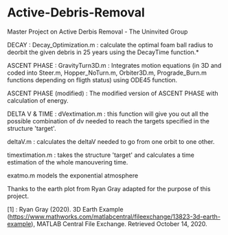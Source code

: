 # Active-Debris-Removal
Master Project on Active Derbis Removal - The Uninvited Group


DECAY :
   Decay_Optimization.m : calculate the optimal foam ball radius to deorbit the given debris in 25 years using the DecayTime function.*

ASCENT PHASE :
   GravityTurn3D.m : Integrates motion equations (in 3D and coded into Steer.m, Hopper_NoTurn.m, Orbiter3D.m, Prograde_Burn.m functions depending on fligth status) using ODE45        function. 

ASCENT PHASE (modified) : 
   The modified version of ASCENT PHASE with calculation of energy. 

DELTA V & TIME :
   dVextimation.m : this function will give you out all the possible combination of dv needed to reach the targets specified in the structure 'target'.
    
   deltaV.m : calculates the deltaV needed to go from one orbit to one other.

   timextimation.m : takes the structure 'target' and calculates a time estimation of the whole manouvering time.



exatmo.m models the exponential atmosphere


Thanks to the earth plot from Ryan Gray adapted for the purpose of this project.

[1] : Ryan Gray (2020). 3D Earth Example (https://www.mathworks.com/matlabcentral/fileexchange/13823-3d-earth-example), MATLAB Central File Exchange. Retrieved October 14, 2020.
